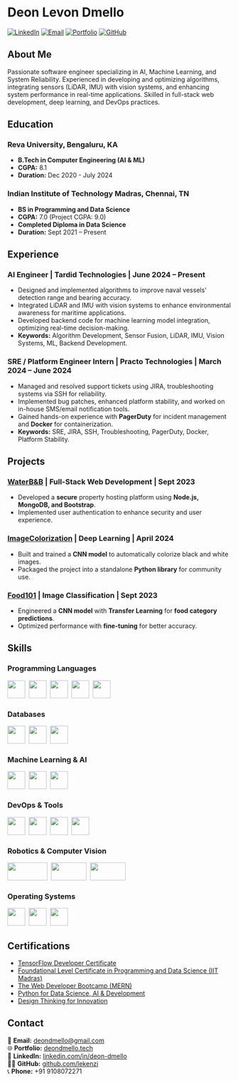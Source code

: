 # Deon Levon Dmello

[![LinkedIn](https://img.shields.io/badge/LinkedIn-0077B5?style=for-the-badge&logo=linkedin&logoColor=white)](https://www.linkedin.com/in/deon-dmello/)
[![Email](https://img.shields.io/badge/Email-D14836?style=for-the-badge&logo=gmail&logoColor=white)](mailto:deondmello@gmail.com)
[![Portfolio](https://img.shields.io/badge/Portfolio-000000?style=for-the-badge&logo=About.me&logoColor=white)](https://www.deondmello.tech/)
[![GitHub](https://img.shields.io/badge/GitHub-181717?style=for-the-badge&logo=github&logoColor=white)](https://github.com/lekenzi)

## About Me

Passionate software engineer specializing in AI, Machine Learning, and System Reliability. Experienced in developing and optimizing algorithms, integrating sensors (LiDAR, IMU) with vision systems, and enhancing system performance in real-time applications. Skilled in full-stack web development, deep learning, and DevOps practices.

## Education

### Reva University, Bengaluru, KA
- **B.Tech in Computer Engineering (AI & ML)**
- **CGPA:** 8.1  
- **Duration:** Dec 2020 - July 2024

### Indian Institute of Technology Madras, Chennai, TN
- **BS in Programming and Data Science**
- **CGPA:** 7.0 (Project CGPA: 9.0)  
- **Completed Diploma in Data Science**
- **Duration:** Sept 2021 – Present

## Experience

### **AI Engineer** | Tardid Technologies | **June 2024 – Present**
- Designed and implemented algorithms to improve naval vessels' detection range and bearing accuracy.
- Integrated LiDAR and IMU with vision systems to enhance environmental awareness for maritime applications.
- Developed backend code for machine learning model integration, optimizing real-time decision-making.
- **Keywords:** Algorithm Development, Sensor Fusion, LiDAR, IMU, Vision Systems, ML, Backend Development.

### **SRE / Platform Engineer Intern** | Practo Technologies | **March 2024 – June 2024**
- Managed and resolved support tickets using JIRA, troubleshooting systems via SSH for reliability.
- Implemented bug patches, enhanced platform stability, and worked on in-house SMS/email notification tools.
- Gained hands-on experience with **PagerDuty** for incident management and **Docker** for containerization.
- **Keywords:** SRE, JIRA, SSH, Troubleshooting, PagerDuty, Docker, Platform Stability.

## Projects

### [**WaterB&B**](https://github.com/lekenzi/WaterB-B) | Full-Stack Web Development | Sept 2023
- Developed a **secure** property hosting platform using **Node.js, MongoDB, and Bootstrap**.
- Implemented user authentication to enhance security and user experience.

### [**ImageColorization**](https://github.com/lekenzi/image-colorization) | Deep Learning | April 2024
- Built and trained a **CNN model** to automatically colorize black and white images.
- Packaged the project into a standalone **Python library** for community use.

### [**Food101**](https://github.com/lekenzi/efficient_net_food101) | Image Classification | Sept 2023
- Engineered a **CNN model** with **Transfer Learning** for **food category predictions**.
- Optimized performance with **fine-tuning** for better accuracy.

## Skills

### **Programming Languages**
<div>
  <img src="https://cdn.jsdelivr.net/gh/devicons/devicon/icons/python/python-original.svg" width="40" height="40"/>&nbsp;
  <img src="https://cdn.jsdelivr.net/gh/devicons/devicon/icons/cplusplus/cplusplus-original.svg" width="40" height="40"/>&nbsp;
  <img src="https://cdn.jsdelivr.net/gh/devicons/devicon/icons/c/c-original.svg" width="40" height="40"/>&nbsp;
  <img src="https://cdn.jsdelivr.net/gh/devicons/devicon/icons/java/java-original.svg" width="40" height="40"/>&nbsp;
  <img src="https://cdn.jsdelivr.net/gh/devicons/devicon/icons/javascript/javascript-original.svg" width="40" height="40"/>&nbsp;
</div>

### **Databases**
<div>
  <img src="https://cdn.jsdelivr.net/gh/devicons/devicon/icons/mysql/mysql-original.svg" width="40" height="40"/>&nbsp;
  <img src="https://cdn.jsdelivr.net/gh/devicons/devicon/icons/mongodb/mongodb-original.svg" width="40" height="40"/>&nbsp;
  <img src="https://cdn.jsdelivr.net/gh/devicons/devicon/icons/postgresql/postgresql-original.svg" width="40" height="40"/>&nbsp;
</div>

### **Machine Learning & AI**
<div>
  <img src="https://upload.wikimedia.org/wikipedia/commons/0/05/Scikit_learn_logo_small.svg" width="40" height="40"/>&nbsp;
  <img src="https://cdn.jsdelivr.net/gh/devicons/devicon/icons/tensorflow/tensorflow-original.svg" width="40" height="40"/>&nbsp;
  <img src="https://cdn.jsdelivr.net/gh/devicons/devicon/icons/pytorch/pytorch-original.svg" width="40" height="40"/>&nbsp;
</div>

### **DevOps & Tools**
<div>
  <img src="https://cdn.jsdelivr.net/gh/devicons/devicon/icons/docker/docker-original.svg" width="40" height="40"/>&nbsp;
  <img src="https://cdn.jsdelivr.net/gh/devicons/devicon/icons/jupyter/jupyter-original.svg" width="40" height="40"/>&nbsp;
  <img src="https://upload.wikimedia.org/wikipedia/commons/d/d0/Google_Colaboratory_SVG_Logo.svg" width="40" height="40"/>&nbsp;
  <img src="https://cdn.jsdelivr.net/gh/devicons/devicon/icons/intellij/intellij-original.svg" width="40" height="40"/>&nbsp;
</div>

### **Robotics & Computer Vision**
<div>
  <img src="https://opencv.org/wp-content/uploads/2020/07/OpenCV_logo_no_text-1.svg" width="90" height="40"/>&nbsp;
  <img src="https://gazebosim.org/docs/latest/_static/gazebo_horz_neg.svg" width="80" height="40"/>&nbsp;
  <img src="https://upload.wikimedia.org/wikipedia/commons/b/bb/Ros_logo.svg" width="80" height="40"/>&nbsp;
</div>

### **Operating Systems**
<div>
  <img src="https://cdn.jsdelivr.net/gh/devicons/devicon/icons/windows8/windows8-original.svg" width="40" height="40"/>&nbsp;
  <img src="https://cdn.jsdelivr.net/gh/devicons/devicon/icons/linux/linux-original.svg" width="40" height="40"/>&nbsp;
  <img src="https://cdn.jsdelivr.net/gh/devicons/devicon/icons/apple/apple-original.svg" width="40" height="40"/>&nbsp;
</div>

## Certifications

- [TensorFlow Developer Certificate](https://www.tensorflow.org/certificate)
- [Foundational Level Certificate in Programming and Data Science (IIT Madras)](https://www.onlinedegree.iitm.ac.in/)
- [The Web Developer Bootcamp (MERN)](https://www.udemy.com/course/the-web-developer-bootcamp/)
- [Python for Data Science, AI & Development](https://www.coursera.org/specializations/data-science-python)
- [Design Thinking for Innovation](https://www.coursera.org/learn/uva-darden-design-thinking-innovation)

## Contact

📧 **Email:** [deondmello@gmail.com](mailto:deondmello@gmail.com)  
🌐 **Portfolio:** [deondmello.tech](https://www.deondmello.tech)  
💼 **LinkedIn:** [linkedin.com/in/deon-dmello](https://www.linkedin.com/in/deon-dmello)  
👨‍💻 **GitHub:** [github.com/lekenzi](https://github.com/lekenzi)  
📞 **Phone:** +91 9108072271  
